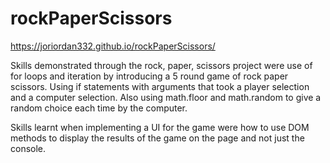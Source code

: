 # rockPaperScissors

https://joriordan332.github.io/rockPaperScissors/

Skills demonstrated through the rock, paper, scissors project were use of for loops and iteration by introducing a 5 round game of rock paper scissors. Using if statements with arguments that took a player selection and a computer selection. Also using math.floor and math.random to give a random choice each time by the computer.

Skills learnt when implementing a UI for the game were how to use DOM methods to display the results of the game on the page and not just the console.
